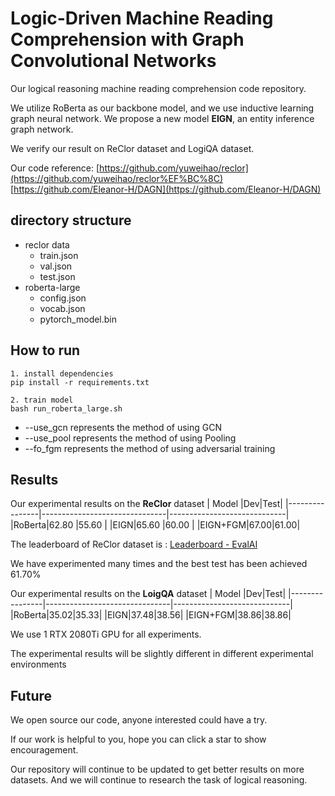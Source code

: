 # Logic-Driven Machine Reading Comprehension with Graph Convolutional Networks

Our logical reasoning machine reading comprehension code repository.

We utilize RoBerta as our backbone model, and we use inductive learning graph neural network. We propose a new model **EIGN**, an entity inference graph network.

We verify our result on ReClor dataset and LogiQA dataset.


Our code reference:
[https://github.com/yuweihao/reclor](https://github.com/yuweihao/reclor%EF%BC%8C)  
[https://github.com/Eleanor-H/DAGN](https://github.com/Eleanor-H/DAGN)
##   directory structure
- reclor data
	- train.json
	- val.json
	- test.json
- roberta-large
	- config.json
	- vocab.json
	- pytorch_model.bin

## How to run
	
	1. install dependencies
	pip install -r requirements.txt
	
	2. train model
	bash run_roberta_large.sh

- --use_gcn represents the method of using GCN
- --use_pool represents the method of using Pooling
- --fo_fgm represents the method of using adversarial training


## Results

Our experimental results on the **ReClor** dataset
|       Model         |Dev|Test|
|----------------|-------------------------------|-----------------------------|
|RoBerta|62.80            |55.60           |
|EIGN|65.60            |60.00           |
|EIGN+FGM|67.00|61.00|

The leaderboard of ReClor dataset is : [Leaderboard - EvalAI](https://eval.ai/web/challenges/challenge-page/503/leaderboard)
  

We have experimented many times and the best test has been achieved 61.70%


Our experimental results on the **LoigQA** dataset
|       Model         |Dev|Test|
|----------------|-------------------------------|-----------------------------|
|RoBerta|35.02|35.33|
|EIGN|37.48|38.56|
|EIGN+FGM|38.86|38.86|

We use 1 RTX 2080Ti GPU for all experiments.   

The experimental results will be slightly different in different experimental environments

## Future

We open source our code, anyone interested could have a try.

If our work is helpful to you, hope you can click a star to show encouragement.

Our repository will continue to be updated to get better results on more datasets. And we will continue to  research the task of logical reasoning.
